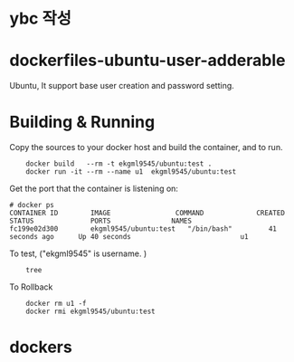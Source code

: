# ybc 작성
# dockerfiles-ubuntu-user-adderable
Ubuntu, It support base user creation and password setting.

# Building & Running

Copy the sources to your docker host and build the container, and to run.
```
	docker build   --rm -t ekgml9545/ubuntu:test .
	docker run -it --rm --name u1  ekgml9545/ubuntu:test
```
Get the port that the container is listening on:

```
# docker ps
CONTAINER ID        IMAGE                COMMAND             CREATED             STATUS              PORTS               NAMES
fc199e02d300        ekgml9545/ubuntu:test   "/bin/bash"         41 seconds ago      Up 40 seconds                           u1
```

To test, ("ekgml9545" is username. )
```
	tree
```
To Rollback
```
    docker rm u1 -f
    docker rmi ekgml9545/ubuntu:test
```
# dockers
